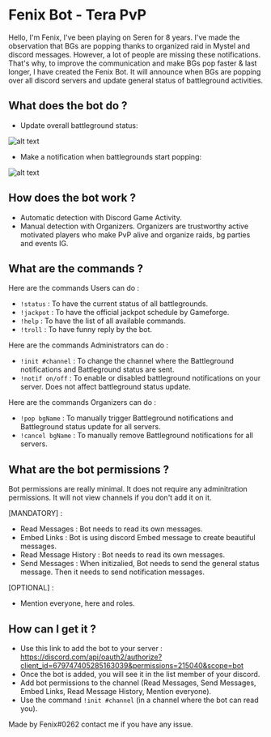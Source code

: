# Fenix Bot - Tera PvP

Hello, I'm Fenix, I've been playing on Seren for 8 years. I've made the observation that BGs are popping thanks to organized raid in Mystel and discord messages. However, a lot of people are missing these notifications. That's why, to improve the communication and make BGs pop faster & last longer, I have created the Fenix Bot. It will announce when BGs are popping over all discord servers and update general status of battleground activities. 

## What does the bot do ?

- Update overall battleground status: 

![alt text](https://images-ext-2.discordapp.net/external/evBp1F3Qf4pSxuLv6lTOmTPJgZFzDwKnZyl-2wOkdxc/https/i.ibb.co/m9F3YZp/fenix-status.png)
- Make a notification when battlegrounds start popping: 

![alt text](https://images-ext-2.discordapp.net/external/bvf0sCmZBv53_AYe31c-9RLvK0RDKQGxByNOZYdg-V4/https/i.ibb.co/fDTFs4M/fenix-notifs.png)

## How does the bot work ? 

- Automatic detection with Discord Game Activity.
- Manual detection with Organizers. Organizers are trustworthy active motivated players who make PvP alive and organize raids, bg parties and events IG.


## What are the commands ? 

Here are the commands Users can do : 

- `!status` : To have the current status of all battlegrounds.
- `!jackpot` : To have the official jackpot schedule by Gameforge.
- `!help` : To have the list of all available commands.
- `!troll` : To have funny reply by the bot.

Here are the commands Administrators can do :

- `!init #channel` : To change the channel where the Battleground notifications and Battleground status are sent.
- `!notif on/off` : To enable or disabled battleground notifications on your server. Does not affect battleground status update.

Here are the commands Organizers can do : 

- `!pop bgName` : To manually trigger Battleground notifications and Battleground status update for all servers.
- `!cancel bgName` : To manually remove Battleground notifications for all servers.

## What are the bot permissions ?

Bot permissions are really minimal. It does not require any adminitration permissions. It will not view channels if you don't add it on it.

[MANDATORY] : 
- Read Messages : Bot needs to read its own messages.
- Embed Links : Bot is using discord Embed message to create beautiful messages.
- Read Message History : Bot needs to read its own messages.
- Send Messages : When initizalied, Bot needs to send the general status message. Then it needs to send notification messages. 

[OPTIONAL] : 
- Mention everyone, here and roles. 

## How can I get it ? 

- Use this link to add the bot to your server : https://discord.com/api/oauth2/authorize?client_id=679747405285163039&permissions=215040&scope=bot
- Once the bot is added, you will see it in the list member of your discord.
- Add bot permissions to the channel (Read Messages, Send Messages, Embed Links, Read Message History, Mention everyone).
- Use the command `!init #channel` (in a channel where the bot can read you).



Made by Fenix#0262 contact me if you have any issue.
